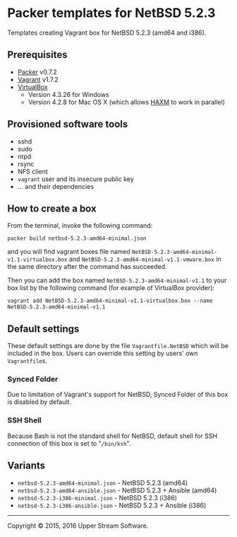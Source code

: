 # Packer templates for NetBSD 5.2.3

Templates creating Vagrant box for NetBSD 5.2.3 (amd64 and i386).

## Prerequisites

* [Packer] v0.7.2
* [Vagrant] v1.7.2
* [VirtualBox]
	* Version 4.3.26 for Windows
	* Version 4.2.8 for Mac OS X (which allows [HAXM] to work in parallel)

[Packer]: https://www.packer.io/ "Packer by HashiCorp"
[Vagrant]: https://www.vagrantup.com/ "Vagrant"
[VirtualBox]: https://www.virtualbox.org/ "Oracle VM VirtualBox"
[HAXM]: https://software.intel.com/en-us/android/articles/intel-hardware-accelerated-execution-manager
        "Intel&reg; Hardware Accelerated Execution Manager"

## Provisioned software tools

* sshd
* sudo
* ntpd
* rsync
* NFS client
* `vagrant` user and its insecure public key
* ... and their dependencies

## How to create a box

From the terminal, invoke the following command:

	packer build netbsd-5.2.3-amd64-minimal.json

and you will find vagrant boxes file named `NetBSD-5.2.3-amd64-minimal-v1.1-virtualbox.box`
and `NetBSD-5.2.3-amd64-minimal-v1.1-vmware.box` in the same directory after the command has succeeded.

Then you can add the box named `NetBSD-5.2.3-amd64-minimal-v1.1` to your box list
by the following command (for example of VirtualBox provider):

	vagrant add NetBSD-5.2.3-amd64-minimal-v1.1-virtualbox.box --name NetBSD-5.2.3-amd64-minimal-v1.1

## Default settings

These default settings are done by the file `Vagrantfile.NetBSD` which will be included in the box.
Users can override this setting by users' own `Vagrantfile`s.

### Synced Folder

Due to limitation of Vagrant's support for NetBSD, Synced Folder of this box is disabled by default.

### SSH Shell

Because Bash is not the standard shell for NetBSD, default shell for SSH connection of this box
is set to "`/bin/ksh`".

## Variants

* `netbsd-5.2.3-amd64-minimal.json` - NetBSD 5.2.3 (amd64)
* `netbsd-5.2.3-amd64-ansible.json` - NetBSD 5.2.3 + Ansible (amd64)
* `netbsd-5.2.3-i386-minimal.json` - NetBSD 5.2.3 (i386)
* `netbsd-5.2.3-i386-ansible.json` - NetBSD 5.2.3 + Ansible (i386)

- - -

Copyright &copy; 2015, 2016 Upper Stream Software.
